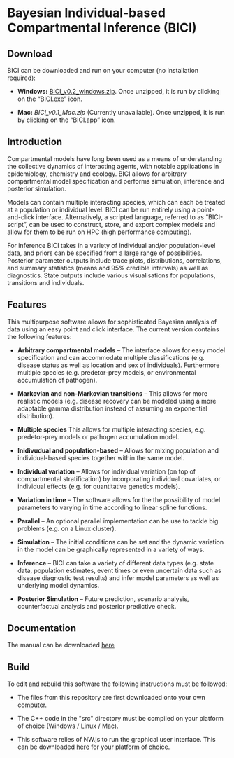# Bayesian Individual-based Compartmental Inference (BICI)

## Download

BICI can be downloaded and run on your computer (no installation required):

* **Windows:** [BICI_v0.2_windows.zip](https://github.com/theITEAM/BICI/releases/download/v0.2/BICI_v0.2_windows.zip). Once unzipped, it is run by clicking on the “BICI.exe” icon.

* **Mac:** 
*BICI_v0.1_Mac.zip* (Currently unavailable). Once unzipped, it is run by clicking on the “BICI.app” icon.

## Introduction

Compartmental models have long been used as a means of understanding the collective dynamics of interacting agents, with notable applications in epidemiology, chemistry and ecology. BICI allows for arbitrary compartmental model specification and performs simulation, inference and posterior simulation.

Models can contain multiple interacting species, which can each be treated at a population or individual level. BICI can be run entirely using a point-and-click interface. Alternatively, a scripted language, referred to as “BICI-script”, can be used to construct, store, and export complex models and allow for them to be run on HPC (high performance computing).

For inference BICI takes in a variety of individual and/or population-level data, and priors can be specified from a large range of possibilities. Posterior parameter outputs include trace plots, distributions, correlations, and summary statistics (means and 95% credible intervals) as well as diagnostics. State outputs include various visualisations for populations, transitions and individuals.


## Features

This multipurpose software allows for sophisticated Bayesian analysis of data using an easy point and click interface.
The current version contains the following features:

* **Arbitrary compartmental models** – The interface allows for easy model specification and can accommodate multiple classifications (e.g. disease status as well as location and sex of individuals). Furthermore multiple species (e.g. predetor-prey models, or environmental accumulation of pathogen).

* **Markovian and non-Markovian transitions** – This allows for more realistic models (e.g. disease recovery can be modeled using a more adaptable gamma distribution instead of assuming an exponential distribution).

* **Multiple species** This allows for multiple interacting species, e.g. predetor-prey models or pathogen accumulation model.

* **Inidivudual and population-based** – Allows for mixing population and individual-based species together within the same model.

* **Individual variation** – Allows for individual variation (on top of compartmental stratification) by incorporating individual covariates, or individual effects (e.g. for quantitative genetics models).

* **Variation in time** – The software allows for the the possibility of model parameters to varying in time according to linear spline functions. 

* **Parallel** – An optional parallel implementation can be use to tackle big problems (e.g. on a Linux cluster).

* **Simulation** – The initial conditions can be set and the dynamic variation in the model can be graphically represented in a variety of ways.

* **Inference** – BICI can take a variety of different data types (e.g. state data, population estimates, event times or even uncertain data such as disease diagnostic test results) and infer model parameters as well as underlying model dynamics.

* **Posterior Simulation** – Future prediction, scenario analysis, counterfactual analysis and posterior predictive check.


## Documentation

The manual can be downloaded [here](BICI_Manual_v0.1.pdf)

## Build

To edit and rebuild this software the following instructions must be followed:

* The files from this repository are first downloaded onto your own computer.

* The C++ code in the "src" directory must be compiled on your platform of choice (Windows / Linux / Mac). 

* This software relies of NW.js to run the graphical user interface. This can be downloaded [here](https://github.com/nwjs/nw.js) for your platform of choice.  



